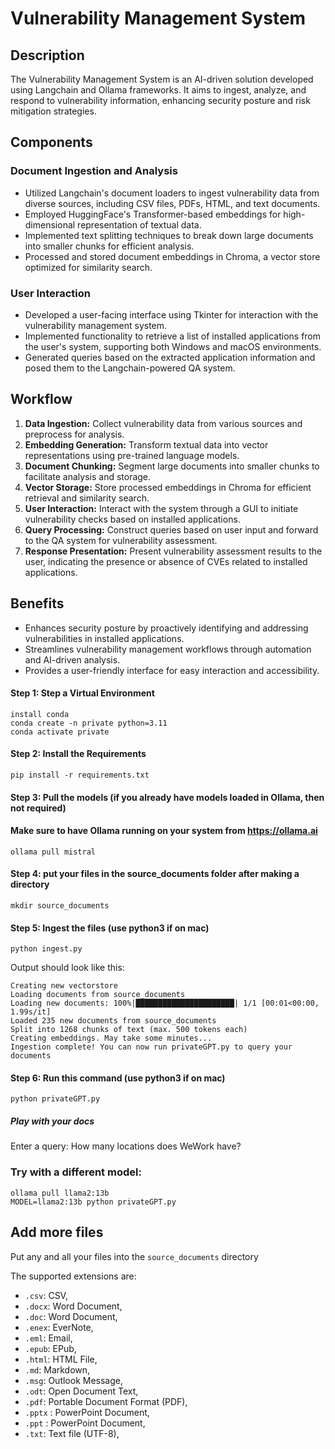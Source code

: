 # Vulnerability Management System

## Description
The Vulnerability Management System is an AI-driven solution developed using Langchain and Ollama frameworks. It aims to ingest, analyze, and respond to vulnerability information, enhancing security posture and risk mitigation strategies.

## Components

### Document Ingestion and Analysis
- Utilized Langchain's document loaders to ingest vulnerability data from diverse sources, including CSV files, PDFs, HTML, and text documents.
- Employed HuggingFace's Transformer-based embeddings for high-dimensional representation of textual data.
- Implemented text splitting techniques to break down large documents into smaller chunks for efficient analysis.
- Processed and stored document embeddings in Chroma, a vector store optimized for similarity search.

### User Interaction
- Developed a user-facing interface using Tkinter for interaction with the vulnerability management system.
- Implemented functionality to retrieve a list of installed applications from the user's system, supporting both Windows and macOS environments.
- Generated queries based on the extracted application information and posed them to the Langchain-powered QA system.

## Workflow
1. **Data Ingestion:** Collect vulnerability data from various sources and preprocess for analysis.
2. **Embedding Generation:** Transform textual data into vector representations using pre-trained language models.
3. **Document Chunking:** Segment large documents into smaller chunks to facilitate analysis and storage.
4. **Vector Storage:** Store processed embeddings in Chroma for efficient retrieval and similarity search.
5. **User Interaction:** Interact with the system through a GUI to initiate vulnerability checks based on installed applications.
6. **Query Processing:** Construct queries based on user input and forward to the QA system for vulnerability assessment.
7. **Response Presentation:** Present vulnerability assessment results to the user, indicating the presence or absence of CVEs related to installed applications.

## Benefits
- Enhances security posture by proactively identifying and addressing vulnerabilities in installed applications.
- Streamlines vulnerability management workflows through automation and AI-driven analysis.
- Provides a user-friendly interface for easy interaction and accessibility.

#### Step 1: Step a Virtual Environment
```
install conda
conda create -n private python=3.11
conda activate private

```
#### Step 2: Install the Requirements
```
pip install -r requirements.txt
```

#### Step 3: Pull the models (if you already have models loaded in Ollama, then not required)
#### Make sure to have Ollama running on your system from https://ollama.ai
```
ollama pull mistral
```

#### Step 4: put your files in the source_documents folder after making a directory
```
mkdir source_documents
```

#### Step 5: Ingest the files (use python3 if on mac)
```
python ingest.py
```

Output should look like this:
```shell
Creating new vectorstore
Loading documents from source_documents
Loading new documents: 100%|██████████████████████| 1/1 [00:01<00:00,  1.99s/it]
Loaded 235 new documents from source_documents
Split into 1268 chunks of text (max. 500 tokens each)
Creating embeddings. May take some minutes...
Ingestion complete! You can now run privateGPT.py to query your documents
```

#### Step 6: Run this command (use python3 if on mac)
```
python privateGPT.py
```

##### Play with your docs
Enter a query: How many locations does WeWork have?


### Try with a different model:
```
ollama pull llama2:13b
MODEL=llama2:13b python privateGPT.py
```

## Add more files

Put any and all your files into the `source_documents` directory

The supported extensions are:

- `.csv`: CSV,
- `.docx`: Word Document,
- `.doc`: Word Document,
- `.enex`: EverNote,
- `.eml`: Email,
- `.epub`: EPub,
- `.html`: HTML File,
- `.md`: Markdown,
- `.msg`: Outlook Message,
- `.odt`: Open Document Text,
- `.pdf`: Portable Document Format (PDF),
- `.pptx` : PowerPoint Document,
- `.ppt` : PowerPoint Document,
- `.txt`: Text file (UTF-8),


